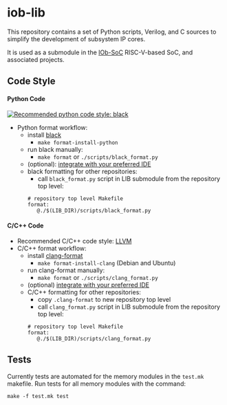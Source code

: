 # iob-lib
This repository contains a set of Python scripts, Verilog, and C sources to
simplify the development of subsystem IP cores.

It is used as a submodule in the [IOb-SoC](https://github.com/IObundle/iob-soc)
RISC-V-based SoC, and associated projects.

## Code Style
#### Python Code
[![Recommended python code style:
black](https://img.shields.io/badge/code%20style-black-000000.svg)](https://github.com/psf/black)
- Python format workflow:
    - install [black](https://black.readthedocs.io/en/stable/)
        - `make format-install-python`
    - run black manually:
        - `make format` or `./scripts/black_format.py`
    - (optional): [integrate with your preferred
      IDE](https://black.readthedocs.io/en/stable/integrations/editors.html)
    - black formatting for other repositories:
        - call `black_format.py` script in LIB submodule from the repository
          top level:
        ```make
        # repository top level Makefile
        format:
           @./$(LIB_DIR)/scripts/black_format.py
        ```
#### C/C++ Code
- Recommended C/C++ code style: [LLVM](https://llvm.org/docs/CodingStandards.html)
- C/C++ format workflow:
    - install [clang-format](https://black.readthedocs.io/en/stable/)
        - `make format-install-clang` (Debian and Ubuntu)
    - run clang-format manually:
        - `make format` or `./scripts/clang_format.py`
    - (optional) [integrate with your preferred
      IDE](https://clang.llvm.org/docs/ClangFormat.html#vim-integration)
    - C/C++ formatting for other repositories:
        - copy `.clang-format` to new repository top level
        - call `clang_format.py` script in LIB submodule from the repository
          top level:
        ```make
        # repository top level Makefile
        format:
           @./$(LIB_DIR)/scripts/clang_format.py
        ```

## Tests
Currently tests are automated for the memory modules in the `test.mk` makefile.
Run tests for all memory modules with the command: 
```
make -f test.mk test
```
